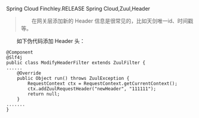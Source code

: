 Spring Cloud Finchley.RELEASE
Spring Cloud,Zuul,Header
> &emsp;&emsp;在网关层添加新的 Header 信息是很常见的，比如天剑唯一id、时间戳等。

&emsp;&emsp;如下伪代码添加 Header 头：

```
@Component
@Slf4j
public class ModifyHeaderFilter extends ZuulFilter {
......
	@Override
	public Object run() throws ZuulException {
	    RequestContext ctx = RequestContext.getCurrentContext();
	    ctx.addZuulRequestHeader("newHeader", "111111");
	    return null;
	}
.......
}
```

